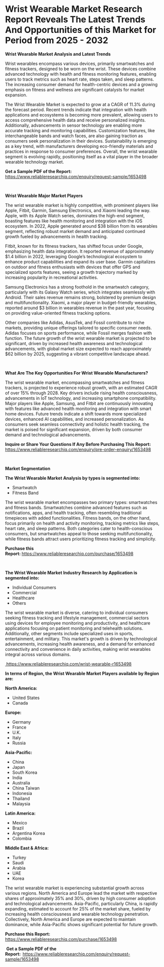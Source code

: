 <p><h1>Wrist Wearable Market Research Report Reveals The Latest Trends And Opportunities of this Market for Period from 2025 - 2032</h1></p><p><strong>Wrist Wearable Market Analysis and Latest Trends</strong></p>
<p><p>Wrist wearables encompass various devices, primarily smartwatches and fitness trackers, designed to be worn on the wrist. These devices combine advanced technology with health and fitness monitoring features, enabling users to track metrics such as heart rate, steps taken, and sleep patterns. The increasing consumer demand for health-centric devices and a growing emphasis on fitness and wellness are significant catalysts for market expansion. </p><p>The Wrist Wearable Market is expected to grow at a CAGR of 11.3% during the forecast period. Recent trends indicate that integration with health applications and ecosystems is becoming more prevalent, allowing users to access comprehensive health data and receive personalized insights. Additionally, advancements in sensor technology are enabling more accurate tracking and monitoring capabilities. Customization features, like interchangeable bands and watch faces, are also gaining traction as consumers seek personalization in their devices. Sustainability is emerging as a key trend, with manufacturers developing eco-friendly materials and practices in response to consumer preferences. Overall, the wrist wearable segment is evolving rapidly, positioning itself as a vital player in the broader wearable technology market.</p></p>
<p><strong>Get a Sample PDF of the Report:&nbsp;</strong> <a href="https://www.reliableresearchiq.com/enquiry/request-sample/1653498?utm_campaign=2942&utm_medium=2&utm_source=Github&utm_content=ia&utm_term=16042025&utm_id=wrist-wearable">https://www.reliableresearchiq.com/enquiry/request-sample/1653498</a></p>
<p>&nbsp;</p>
<p><strong>Wrist Wearable Major Market Players</strong></p>
<p><p>The wrist wearable market is highly competitive, with prominent players like Apple, Fitbit, Garmin, Samsung Electronics, and Xiaomi leading the way. Apple, with its Apple Watch series, dominates the high-end segment, boasting features like health monitoring and integration with the iOS ecosystem. In 2022, Apple generated around $38 billion from its wearables segment, reflecting robust market demand and anticipated continued growth fueled by advancements in health tracking.</p><p>Fitbit, known for its fitness trackers, has shifted focus under Google, emphasizing health data integration. It reported revenue of approximately $1.4 billion in 2022, leveraging Google’s technological ecosystem to enhance product capabilities and expand its user base. Garmin capitalizes on outdoor and fitness enthusiasts with devices that offer GPS and specialized sports features, seeing a growth trajectory marked by increasing popularity in recreational activities.</p><p>Samsung Electronics has a strong foothold in the smartwatch category, particularly with its Galaxy Watch series, which integrates seamlessly with Android. Their sales revenue remains strong, bolstered by premium design and multifunctionality. Xiaomi, a major player in budget-friendly wearables, reported around $3 billion in wearables revenue in the past year, focusing on providing value-oriented fitness tracking options.</p><p>Other companies like Adidas, AsusTek, and Fossil contribute to niche markets, providing unique offerings tailored to specific consumer needs. Adidas focuses on sports performance, while Fossil merges fashion with function. The future growth of the wrist wearable market is projected to be significant, driven by increased health awareness and technological advancements, with global market size expected to reach approximately $62 billion by 2025, suggesting a vibrant competitive landscape ahead.</p></p>
<p>&nbsp;</p>
<p><strong>What Are The Key Opportunities For Wrist Wearable Manufacturers?</strong></p>
<p><p>The wrist wearable market, encompassing smartwatches and fitness trackers, is projected to experience robust growth, with an estimated CAGR of over 15% through 2028. Key drivers include rising health consciousness, advancements in IoT technology, and increasing smartphone compatibility. Major players like Apple, Samsung, and Fitbit are continuously innovating with features like advanced health monitoring and integration with smart home devices. Future trends indicate a shift towards more specialized devices, enhanced AI capabilities, and increased personalization. As consumers seek seamless connectivity and holistic health tracking, the market is poised for significant expansion, driven by both consumer demand and technological advancements.</p></p>
<p><strong>Inquire or Share Your Questions If Any Before Purchasing This Report:</strong> <a href="https://www.reliableresearchiq.com/enquiry/pre-order-enquiry/1653498?utm_campaign=2942&utm_medium=2&utm_source=Github&utm_content=ia&utm_term=16042025&utm_id=wrist-wearable">https://www.reliableresearchiq.com/enquiry/pre-order-enquiry/1653498</a></p>
<p>&nbsp;</p>
<p><strong>Market Segmentation</strong></p>
<p><strong>The Wrist Wearable Market Analysis by types is segmented into:</strong></p>
<p><ul><li>Smartwatch</li><li>Fitness Band</li></ul></p>
<p><p>The wrist wearable market encompasses two primary types: smartwatches and fitness bands. Smartwatches combine advanced features such as notifications, apps, and health tracking, often resembling traditional timepieces with added functionalities. Fitness bands, on the other hand, focus primarily on health and activity monitoring, tracking metrics like steps, heart rate, and sleep patterns. Both categories cater to health-conscious consumers, but smartwatches appeal to those seeking multifunctionality, while fitness bands attract users prioritizing fitness tracking and simplicity.</p></p>
<p><strong>Purchase this Report:&nbsp;</strong><a href="https://www.reliableresearchiq.com/purchase/1653498?utm_campaign=2942&utm_medium=2&utm_source=Github&utm_content=ia&utm_term=16042025&utm_id=wrist-wearable">https://www.reliableresearchiq.com/purchase/1653498</a></p>
<p>&nbsp;</p>
<p><strong>The Wrist Wearable Market Industry Research by Application is segmented into:</strong></p>
<p><ul><li>Individual Consumers</li><li>Commercial</li><li>Healthcare</li><li>Others</li></ul></p>
<p><p>The wrist wearable market is diverse, catering to individual consumers seeking fitness tracking and lifestyle management, commercial sectors using devices for employee monitoring and productivity, and healthcare applications focusing on patient monitoring and telehealth solutions. Additionally, other segments include specialized uses in sports, entertainment, and military. This market's growth is driven by technological advancements, increasing health awareness, and a demand for enhanced connectivity and convenience in daily activities, making wrist wearables integral across various domains.</p></p>
<p><a href="https://www.reliableresearchiq.com/wrist-wearable-r1653498?utm_campaign=2942&utm_medium=2&utm_source=Github&utm_content=ia&utm_term=16042025&utm_id=wrist-wearable">&nbsp;https://www.reliableresearchiq.com/wrist-wearable-r1653498</a></p>
<p><strong>In terms of Region, the Wrist Wearable Market Players available by Region are:</strong></p>
<p>
    <p> <strong> North America: </strong>
        <ul>
            <li>United States</li>
            <li>Canada</li>
        </ul>
        </p> 
    <p> <strong> Europe: </strong>
        <ul>
            <li>Germany</li>
            <li>France</li>
            <li>U.K.</li>
            <li>Italy</li>
            <li>Russia</li>
        </ul>
        </p> 
    <p> <strong> Asia-Pacific: </strong>
        <ul>
            <li>China</li>
            <li>Japan</li>
            <li>South Korea</li>
            <li>India</li>
            <li>Australia</li>
            <li>China Taiwan</li>
            <li>Indonesia</li>
            <li>Thailand</li>
            <li>Malaysia</li>
        </ul>
        </p> 
    <p> <strong> Latin America: </strong>
        <ul>
            <li>Mexico</li>
            <li>Brazil</li>
            <li>Argentina Korea</li>
            <li>Colombia</li>
        </ul>
        </p> 
    <p> <strong> Middle East & Africa: </strong>
        <ul>
            <li>Turkey</li>
            <li>Saudi</li>
            <li>Arabia</li>
            <li>UAE</li>
            <li>Korea</li>
        </ul>
    </p>
    </p>
<p><p>The wrist wearable market is experiencing substantial growth across various regions. North America and Europe lead the market with respective shares of approximately 35% and 30%, driven by high consumer adoption and technological advancements. Asia-Pacific, particularly China, is rapidly expanding, estimated to account for 25% of the market share, fueled by increasing health consciousness and wearable technology penetration. Collectively, North America and Europe are expected to maintain dominance, while Asia-Pacific shows significant potential for future growth.</p></p>
<p><strong>Purchase this Report: </strong><a href="https://www.reliableresearchiq.com/purchase/1653498?utm_campaign=2942&utm_medium=2&utm_source=Github&utm_content=ia&utm_term=16042025&utm_id=wrist-wearable">https://www.reliableresearchiq.com/purchase/1653498</a></p>
<p>&nbsp;<strong>Get a Sample PDF of the Report:&nbsp;&nbsp;</strong><a href="https://www.reliableresearchiq.com/enquiry/request-sample/1653498?utm_campaign=2942&utm_medium=2&utm_source=Github&utm_content=ia&utm_term=16042025&utm_id=wrist-wearable">https://www.reliableresearchiq.com/enquiry/request-sample/1653498</a></p>
<p><strong></strong></p>
<p><p></p><p></p><p></p></p>